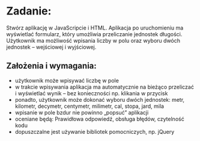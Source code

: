 # Zadanie:
Stwórz aplikację w JavaScripcie i HTML. Aplikacja po uruchomieniu ma wyświetlać formularz, który umożliwia przeliczanie jednostek długości. Użytkownik ma możliwość wpisania liczby w polu oraz wyboru dwóch jednostek – wejściowej i wyjściowej.

## Założenia i wymagania:
- użytkownik może wpisywać liczbę w pole
- w trakcie wpisywania aplikacja ma automatycznie na bieżąco przeliczać i wyświetlać wynik – bez konieczności np. klikania w przycisk
- ponadto, użytkownik może dokonać wyboru dwóch jednostek: metr, kilometr, decymetr, centymetr, milimetr, cal, stopa, jard, mila
- wpisanie w pole bzdur nie powinno „popsuć” aplikacji
- oceniane będą: Prawidłowa odpowiedź, obsługa błędów, czytelność kodu
- dopuszczalne jest używanie bibliotek pomocniczych, np. jQuery